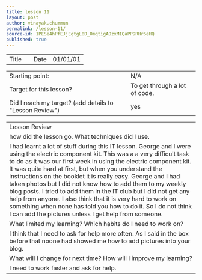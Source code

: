 ```yaml
---
title: lesson 11
layout: post
author: vinayak.chummun
permalink: /lesson-11/
source-id: 1PESe4hPfEJjEqtgL0D_OmqtigAOzxMIQaPP9RHr6eHQ
published: true
---
```

<table>
  <tr>
    <td>Title</td>
    <td></td>
    <td>Date</td>
    <td>01/01/01</td>
  </tr>
</table>


<table>
  <tr>
    <td>Starting point:</td>
    <td>N/A</td>
  </tr>
  <tr>
    <td>Target for this lesson?</td>
    <td>To get through a lot of code.</td>
  </tr>
  <tr>
    <td>Did I reach my target? 
(add details to "Lesson Review")</td>
    <td>yes</td>
  </tr>
</table>


<table>
  <tr>
    <td>Lesson Review</td>
  </tr>
  <tr>
    <td>how did the lesson go. What techniques did I use.</td>
  </tr>
  <tr>
    <td>I had learnt a lot of stuff during this IT lesson. George and I were using the electric component kit. This was a a very difficult task to do as it was our first week in using the electric component kit. It was quite hard at first, but when you understand the instructions on the booklet it is really easy. George and I had taken photos but I did not know how to add them to my weekly blog posts. I tried to add them in the IT club but I did not get any help from anyone. I also think that it is very hard to work on something when none has told you how to do it. So I do not think I can add the pictures unless I get help from someone.</td>
  </tr>
  <tr>
    <td>What limited my learning? Which habits do I need to work on? </td>
  </tr>
  <tr>
    <td>I think that I need to ask for help more often. As I said in the box before that noone had showed me how to add pictures into your blog.</td>
  </tr>
  <tr>
    <td>What will I change for next time? How will I improve my learning?</td>
  </tr>
  <tr>
    <td>I need to work faster and ask for help.</td>
  </tr>
</table>


